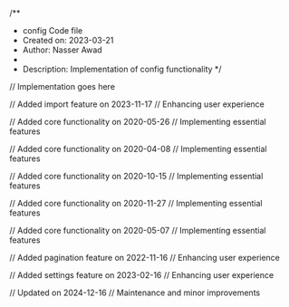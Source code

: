 /**
 * config Code file
 * Created on: 2023-03-21
 * Author: Nasser Awad
 *
 * Description: Implementation of config functionality
 */
 
// Implementation goes here


// Added import feature on 2023-11-17
// Enhancing user experience

// Added core functionality on 2020-05-26
// Implementing essential features

// Added core functionality on 2020-04-08
// Implementing essential features

// Added core functionality on 2020-10-15
// Implementing essential features

// Added core functionality on 2020-11-27
// Implementing essential features

// Added core functionality on 2020-05-07
// Implementing essential features

// Added pagination feature on 2022-11-16
// Enhancing user experience

// Added settings feature on 2023-02-16
// Enhancing user experience

// Updated on 2024-12-16
// Maintenance and minor improvements
